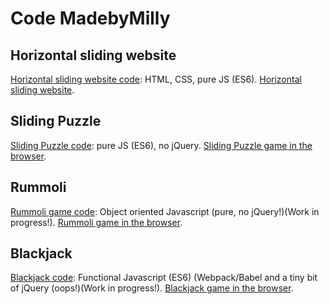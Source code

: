 # Code MadebyMilly

## Horizontal sliding website
[Horizontal sliding website code](https://github.com/madebymilly/horizontal-slider/): HTML, CSS, pure JS (ES6).
[Horizontal sliding website](https://madebymilly.github.io/sliding-website/dist/).

## Sliding Puzzle
[Sliding Puzzle code](https://github.com/madebymilly/slidingpuzzle/): pure JS (ES6), no jQuery.
[Sliding Puzzle game in the browser](https://madebymilly.github.io/slidingpuzzle/).

## Rummoli
[Rummoli game code](https://github.com/madebymilly/rummoli/): Object oriented Javascript (pure, no jQuery!)(Work in progress!).
[Rummoli game in the browser](https://madebymilly.github.io/rummoli/).


## Blackjack
[Blackjack code](https://github.com/madebymilly/blackjack/): Functional Javascript (ES6) (Webpack/Babel and a tiny bit of jQuery (oops!)(Work in progress!).
[Blackjack game in the browser](https://madebymilly.github.io/blackjack/dist/).
